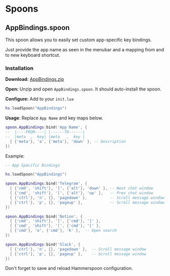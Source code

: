 # Spoons

## AppBindings.spoon

This spoon allows you to easily set custom app-specific key bindings.

Just provide the app name as seen in the menubar and a mapping from and to new keyboard shortcut.

### Installation

**Download:** [AppBindings.zip](Spoons/AppBindings.spoon.zip)

**Open:** Unzip and open `AppBindings.spoon`. It should auto-install the spoon.

**Configure:** Add to your `init.lua`

```lua
hs.loadSpoon("AppBindings")
```

**Usage**: Replace `App Name` and key maps below.

```lua
spoon.AppBindings:bind('App Name', {
--  |----FROM----| |------TO------|
--  |meta  ,  key| |meta   ,  key |
  { {'meta'}, 'a', {'meta'}, 'down' }, -- Description
})
```

Example:

```lua
-- App Specific Bindings

hs.loadSpoon("AppBindings")

spoon.AppBindings:bind('Telegram', {
  { {'cmd', 'shift'}, ']', {'alt'}, 'down' }, -- Next chat window
  { {'cmd', 'shift'}, '[', {'alt'}, 'up' },   -- Prev chat window
  { {'ctrl'}, 'n', {}, 'pagedown' },          -- Scroll message window
  { {'ctrl'}, 'p', {}, 'pageup' },            -- Scroll message window
})

spoon.AppBindings:bind('Notion', {
  { {'cmd', 'shift'}, ']', {'cmd'}, ']' },
  { {'cmd', 'shift'}, '[', {'cmd'}, '[' },
  { {'cmd'}, 'o', {'cmd'}, 'k' },  -- Open search
})

spoon.AppBindings:bind('Slack', {
  { {'ctrl'}, 'n', {}, 'pagedown' },  -- Scroll message window
  { {'ctrl'}, 'p', {}, 'pageup' },    -- Scroll message window
})
```

Don't forget to save and reload Hammerspoon configuration.
